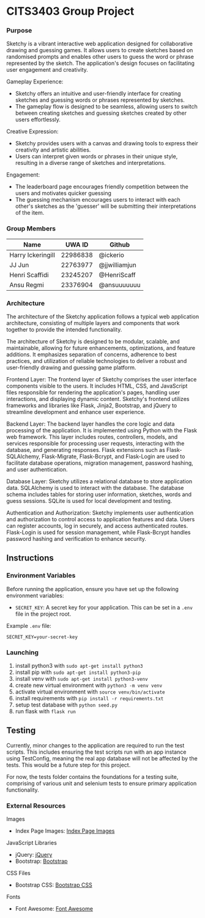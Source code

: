 # CITS3403 Group Project

### Purpose

Sketchy is a vibrant interactive web application designed for collaborative drawing and guessing games. It allows users to create sketches based on randomised prompts and enables other users to guess the word or phrase represented by the sketch. The application's design focuses on facilitating user engagement and creativity.

Gameplay Experience:
- Sketchy offers an intuitive and user-friendly interface for creating sketches and guessing words or phrases represented by sketches.
- The gameplay flow is designed to be seamless, allowing users to switch between creating sketches and guessing sketches created by other users effortlessly.

Creative Expression:
- Sketchy provides users with a canvas and drawing tools to express their creativity and artistic abilities.
- Users can interpret given words or phrases in their unique style, resulting in a diverse range of sketches and interpretations.

Engagement:
- The leaderboard page encourages friendly competition between the users and motivates quicker guessing
- The guessing mechanism encourages users to interact with each other's sketches as the 'guesser' will be submitting their interpretations of the item.

### Group Members

| Name              | UWA ID   | Github        |
|-------------------|----------|---------------|
| Harry Ickeringill | 22986838 | @ickerio      |
| JJ Jun            | 22763977 | @jjwilliamjun |
| Henri Scaffidi    | 23245207 | @HenriScaff   |
| Ansu Regmi        | 23376904 | @ansuuuuuuu   |

### Architecture

The architecture of the Sketchy application follows a typical web application architecture, consisting of multiple layers and components that work together to provide the intended functionality.

The architecture of Sketchy is designed to be modular, scalable, and maintainable, allowing for future enhancements, optimizations, and feature additions. It emphasizes separation of concerns, adherence to best practices, and utilization of reliable technologies to deliver a robust and user-friendly drawing and guessing game platform.

Frontend Layer: The frontend layer of Sketchy comprises the user interface components visible to the users. It includes HTML, CSS, and JavaScript files responsible for rendering the application's pages, handling user interactions, and displaying dynamic content. Sketchy's frontend utilizes frameworks and libraries like Flask, Jinja2, Bootstrap, and jQuery to streamline development and enhance user experience.

Backend Layer: The backend layer handles the core logic and data processing of the application. It is implemented using Python with the Flask web framework. This layer includes routes, controllers, models, and services responsible for processing user requests, interacting with the database, and generating responses. Flask extensions such as Flask-SQLAlchemy, Flask-Migrate, Flask-Bcrypt, and Flask-Login are used to facilitate database operations, migration management, password hashing, and user authentication.

Database Layer: Sketchy utilizes a relational database to store application data. SQLAlchemy is used to interact with the database. The database schema includes tables for storing user information, sketches, words and guess sessions. SQLite is used for local development and testing.

Authentication and Authorization: Sketchy implements user authentication and authorization to control access to application features and data. Users can register accounts, log in securely, and access authenticated routes. Flask-Login is used for session management, while Flask-Bcrypt handles password hashing and verification to enhance security.

## Instructions

### Environment Variables

Before running the application, ensure you have set up the following environment variables:

- `SECRET_KEY`: A secret key for your application. This can be set in a `.env` file in the project root.

Example `.env` file:
```plaintext
SECRET_KEY=your-secret-key
```

### Launching

1. install python3 with `sudo apt-get install python3`
2. install pip with `sudo apt-get install python3-pip`
3. install venv with `sudo apt-get install python3-venv`
4. create new virtual environment with `python3 -m venv venv`
5. activate virtual environment with `source venv/bin/activate`
6. install requirements with `pip install -r requirements.txt`
7. setup test database with `python seed.py`
8. run flask with `flask run`

## Testing

Currently, minor changes to the application are required to run the test scripts.
This includes ensuring the test scripts run with an app instance using TestConfig,
meaning the real app database will not be affected by the tests. This would be a future
step for this project.

For now, the tests folder contains the foundations for a testing suite, comprising of
various unit and selenium tests to ensure primary application functionality.

### External Resources

 Images
- Index Page Images: [Index Page Images](https://picsum.photos/)

 JavaScript Libraries
- jQuery: [jQuery](https://code.jquery.com/jquery-3.5.1.min.js)
- Bootstrap: [Bootstrap](https://stackpath.bootstrapcdn.com/bootstrap/4.5.2/js/bootstrap.bundle.min.js)

 CSS Files
- Bootstrap CSS: [Bootstrap CSS](https://stackpath.bootstrapcdn.com/bootstrap/4.5.2/css/bootstrap.min.css)

 Fonts
- Font Awesome: [Font Awesome](https://cdnjs.cloudflare.com/ajax/libs/font-awesome/5.15.1/css/all.min.css)

